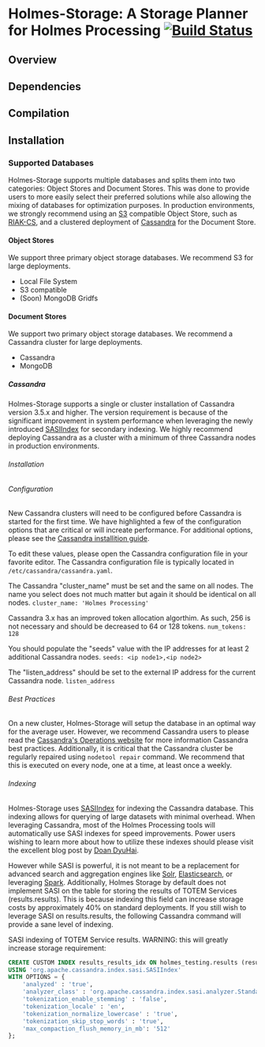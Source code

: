 # Holmes-Storage: A Storage Planner for Holmes Processing [![Build Status](https://travis-ci.org/HolmesProcessing/Holmes-Storage.svg?branch=master)](https://travis-ci.org/HolmesProcessing/Holmes-Storage)

## Overview


## Dependencies


## Compilation


## Installation


### Supported Databases
Holmes-Storage supports multiple databases and splits them into two categories: Object Stores and Document Stores. This was done to provide users to more easily select their preferred solutions while also allowing the mixing of databases for optimization purposes. In production environments, we strongly recommend using an [S3](https://aws.amazon.com/documentation/s3/) compatible Object Store, such as [RIAK-CS](http://docs.basho.com/riak/cs/latest), and a clustered deployment of [Cassandra](http://cassandra.apache.org/) for the Document Store. 

#### Object Stores
We support three primary object storage databases. We recommend S3 for large deployments.
- Local File System
- S3 compatible
- (Soon) MongoDB Gridfs

#### Document Stores
We support two primary object storage databases. We recommend a Cassandra cluster for large deployments.
- Cassandra
- MongoDB

##### Cassandra 
Holmes-Storage supports a single or cluster installation of Cassandra version 3.5.x and higher. The version requirement is because of the significant improvement in system performance when leveraging the newly introduced [SASIIndex](https://github.com/apache/cassandra/blob/trunk/doc/SASI.md) for secondary indexing. We highly recommend deploying Cassandra as a cluster with a minimum of three Cassandra nodes in production environments.

###### Installation


###### Configuration
New Cassandra clusters will need to be configured before Cassandra is started for the first time. We have highlighted a few of the configuration options that are critical or will increate performance. For additional options, please see the [Cassandra installition guide](http://cassandra.apache.org/doc/latest/getting_started/configuring.html#main-runtime-properties). 

To edit these values, please open the Cassandra configuration file in your favorite editor. The Cassandra configuration file is typically located in `/etc/cassandra/cassandra.yaml`. 

The Cassandra "cluster_name" must be set and the same on all nodes. The name you select does not much matter but again it should be identical on all nodes.
`cluster_name: 'Holmes Processing'`

Cassandra 3.x has an improved token allocation algorthim. As such, 256 is not necessary and should be decreased to 64 or 128 tokens. 
`num_tokens: 128`

You should populate the "seeds" value with the IP addresses for at least 2 additional Cassandra nodes.
`seeds: <ip node1>,<ip node2>`

The "listen_address" should be set to the external IP address for the current Cassandra node.
`listen_address`

###### Best Practices
On a new cluster, Holmes-Storage will setup the database in an optimal way for the average user. However, we recommend Cassandra users to please read the [Cassandra's Operations website](http://wiki.apache.org/cassandra/Operations) for more information Cassandra best practices.  Additionally, it is critical that the Cassandra cluster be regularly repaired using `nodetool repair` command. We recommend that this is executed on every node, one at a time, at least once a weekly.

###### Indexing
Holmes-Storage uses [SASIIndex](https://github.com/apache/cassandra/blob/trunk/doc/SASI.md) for indexing the Cassandra database. This indexing allows for querying of large datasets with minimal overhead. When leveraging Cassandra, most of the Holmes Processing tools will automatically use SASI indexes for speed improvements. Power users wishing to learn more about how to utilize these indexes should please visit the excellent blog post by [Doan DyuHai](http://www.doanduyhai.com/blog/?p=2058).

However while SASI is powerful, it is not meant to be a replacement for advanced search and aggregation engines like [Solr](http://lucene.apache.org/solr/), [Elasticsearch](https://www.elastic.co/products/elasticsearch), or leveraging [Spark](https://spark.apache.org/). Additionally, Holmes Storage by default does not implement SASI on the table for storing the results of TOTEM Services (results.results). This is because indexing this field can increase storage costs by approximately 40% on standard deployments. If you still wish to leverage SASI on results.results, the following Cassandra command will provide a sane level of indexing.

SASI indexing of TOTEM Service results. WARNING: this will greatly increase storage requirement:
```SQL
CREATE CUSTOM INDEX results_results_idx ON holmes_testing.results (results) 
USING 'org.apache.cassandra.index.sasi.SASIIndex' 
WITH OPTIONS = {
	'analyzed' : 'true', 
	'analyzer_class' : 'org.apache.cassandra.index.sasi.analyzer.StandardAnalyzer', 
	'tokenization_enable_stemming' : 'false', 
	'tokenization_locale' : 'en', 
	'tokenization_normalize_lowercase' : 'true', 
	'tokenization_skip_stop_words' : 'true',
	'max_compaction_flush_memory_in_mb': '512'
};

```
